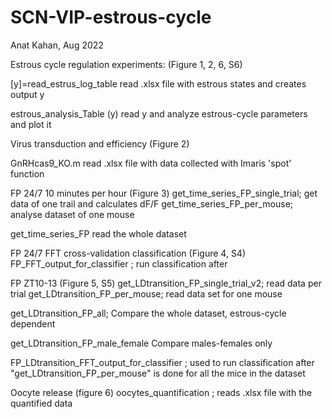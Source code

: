 # SCN-VIP-estrous-cycle
Anat Kahan, Aug 2022 

Estrous cycle regulation experiments: (Figure 1, 2, 6, S6) 

[y]=read_estrus_log_table
read .xlsx file with estrous states and creates output y

estrous_analysis_Table (y)
read y and analyze estrous-cycle parameters and plot it 



Virus transduction and efficiency (Figure 2)

GnRHcas9_KO.m
read .xlsx file with data collected with Imaris 'spot' function 


FP 24/7 10 minutes per hour (Figure 3)
get_time_series_FP_single_trial;
get data of one trail and calculates dF/F
get_time_series_FP_per_mouse;
analyse dataset of one mouse 

get_time_series_FP
read the whole dataset 

FP 24/7 FFT cross-validation classification (Figure 4, S4) 
FP_FFT_output_for_classifier ; 
run classification after 

FP ZT10-13 (Figure 5, S5)
get_LDtransition_FP_single_trial_v2;
read data per trial
get_LDtransition_FP_per_mouse;
read data set for one mouse

get_LDtransition_FP_all; 
Compare the whole dataset, estrous-cycle dependent 

get_LDtransition_FP_male_female 
Compare males-females only 

FP_LDtransition_FFT_output_for_classifier ;
used to run classification after "get_LDtransition_FP_per_mouse" is done for all the mice in the dataset


Oocyte release (figure 6)
oocytes_quantification ;
reads .xlsx file with the quantified data

